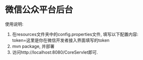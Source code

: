 # 微信公众平台后台

使用说明: 
1. 在resources文件夹中的config.properties文件, 填写以下配置内容:  
    token=这里是你在微信开发者接入界面填写的token
2. mvn package, 并部署
3. 访问http://localhost:8080/CoreServlet即可.